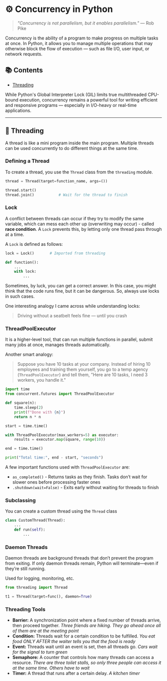 # ⚙️ Concurrency in Python

> _"Concurrency is not parallelism, but it enables parallelism."_ — Rob Pike

Concurrency is the ability of a program to make progress on multiple tasks at once. In Python, it allows you to manage multiple operations that may otherwise block the flow of execution — such as file I/O, user input, or network requests.

## 📚 Contents

- [Threading](#threading)

While Python's Global Interpreter Lock (GIL) limits true multithreaded CPU-bound execution, concurrency remains a powerful tool for writing efficient and responsive programs — especially in I/O-heavy or real-time applications.

---

## 🧵 Threading

A thread is like a mini program inside the main program. Multiple threads can be used concurrently to do different things at the same time.

### Defining a Thread

To create a thread, you use the `Thread` class from the `threading` module.

```python
thread = Thread(target=function_name, args=())

thread.start()
thread.join()           # Wait for the thread to finish
```

### Lock

A conflict between threads can occur if they try to modify the same variable, which can mess each other up (overwriting may occur) - called **race condition**. A `Lock` prevents this, by letting only one thread pass through at a time.

A `Lock` is defined as follows:
```python
lock = Lock()       # Imported from threading

def function():
    ...
    with lock:
        ...

```

Sometimes, by luck, you can get a correct answer. In this case, you might think that the code runs fine, but it can be dangerous. So, always use locks in such cases.

One interesting analogy I came across while understanding locks:
> Driving without a seatbelt feels fine — until you crash

### ThreadPoolExecutor

It is a higher-level tool, that can run multiple functions in parallel, submit many jobs at once, manages threads automatically.

Another smart analogy:
> Suppose you have 10 tasks at your company. Instead of hiring 10 employees and training them yourself, you go to a temp agency (`ThreadPoolExecutor`) and tell them, "Here are 10 tasks, I need 3 workers, you handle it."

```python
import time
from concurrent.futures import ThreadPoolExecutor

def square(n):
    time.sleep(2)
    print(f"Done with {n}")
    return n * n

start = time.time()

with ThreadPoolExecutor(max_workers=5) as executor:
    results = executor.map(square, range(10))

end = time.time()

print("Total time:", end - start, "seconds")

```

A few important functions used with `ThreadPoolExecutor` are:
- `as_completed()` - Returns tasks as they finish. Tasks don’t wait for slower ones before processing faster ones
- `.shutdown(wait=False)` - Exits early without waiting for threads to finish

### Subclassing
You can create a custom thread using the `Thread` class

```python
class CustomThread(Thread):
    ...
    def run(self):
        ...

```

### Daemon Threads
Daemon threads are background threads that don’t prevent the program from exiting. If only daemon threads remain, Python will terminate—even if they’re still running.

Used for logging, monitoring, etc.

```python
from threading import Thread

t1 = Thread(target=func(), daemon=True)
```

### Threading Tools
- **Barrier:** A synchronization point where a fixed number of threads arrive, then proceed together. *Three friends are hiking. They go ahead once all of them are at the meeting point*
- **Condition:** Threads wait for a certain condition to be fulfilled. *You eat food ONLY AFTER the waiter tells you that the food is ready*
- **Event:** Threads wait until an event is set, then all threads go.  *Cars wait for the signal to turn green*
- **Semaphore:** A counter that controls how many threads can access a resource. *There are three toilet stalls, so only three people can access it at the same time. Others have to wait*
- **Timer:** A thread that runs after a certain delay. *A kitchen timer*
